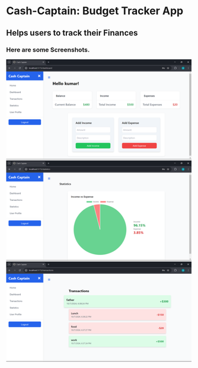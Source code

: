 # Cash-Captain: Budget Tracker App

## Helps users to track their Finances

### Here are some Screenshots.

<img src="Screenshot1.png" width="500" height="270">

<img src="Screenshot3.png" width="500" height="270">

<img src="Screenshot2.png" width="500" height="270">

